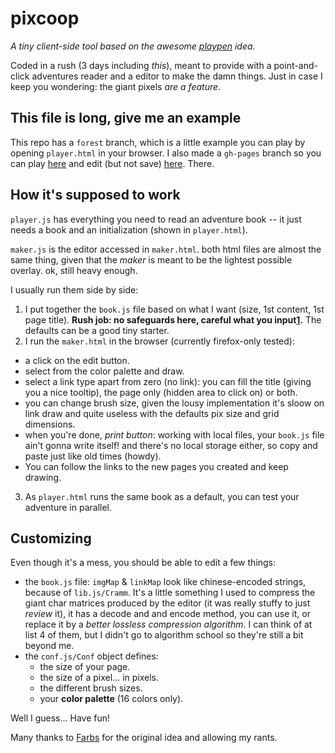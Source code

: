 # pixcoop
*A tiny client-side tool based on the awesome
[playpen](http://playpen.farbs.org) idea.*

Coded in a rush (3 days including *this*), meant to provide with a
point-and-click adventures reader and a editor to make the damn things. Just in
case I keep you wondering: the giant pixels *are a feature*.

## This file is long, give me an example

This repo has a `forest` branch, which is a little example you can play by
opening `player.html` in your browser. I also made a `gh-pages` branch so you
can play [here](http://monke.github.io/pixcoop) and edit (but not save)
[here](http://monke.github.io/pixcoop/edit). There.

## How it's supposed to work

`player.js` has everything you need to read an adventure book -- it just needs
a book and an initialization (shown in `player.html`).

`maker.js` is the editor accessed in `maker.html`. both html files are almost
the same thing, given that the *maker* is meant to be the lightest possible
overlay. ok, still heavy enough.

I usually run them side by side:

1. I put together the `book.js` file based on what I want (size, 1st content,
  1st page title). **Rush job: no safeguards here, careful what you
  input[1][].** The defaults can be a good tiny starter.
2. I run the `maker.html` in the browser (currently firefox-only tested):
  * a click on the edit button.
  * select from the color palette and draw.
  * select a link type apart from zero (no link): you can fill the title
    (giving you a nice tooltip), the page only (hidden area to click on) or
    both.
  * you can change brush size, given the lousy implementation it's sloow on link
    draw and quite useless with the defaults pix size and grid dimensions.
  * when you're done, *print button*: working with local files, your `book.js`
    file ain't gonna write itself! and there's no local storage either, so copy
    and paste just like old times (howdy).
  * You can follow the links to the new pages you created and keep drawing.
3. As `player.html` runs the same book as a default, you can test your adventure
  in parallel.

## Customizing

Even though it's a mess, you should be able to edit a few things:

* the `book.js` file: `imgMap` & `linkMap` look like chinese-encoded strings,
  because of `lib.js/Cramm`. It's a little something I used to compress the
  giant char matrices produced by the editor (it was really stuffy to just
  *review* it), it has a decode and and encode method, you can use it, or
  replace it by a *better lossless compression algorithm*. I can think of at
  list 4 of them, but I didn't go to algorithm school so they're still a bit
  beyond me.
* the `conf.js/Conf` object defines:
  * the size of your page.
  *  the size of a pixel... in pixels.
  * the different brush sizes.
  * your **color palette** (16 colors only).

Well I guess... Have fun!

Many thanks to [Farbs](http://farbs.org/) for the original idea and allowing my
rants.

[1]: # "You're gonna break everything."
